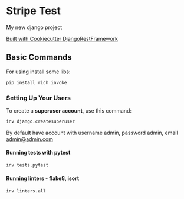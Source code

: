# Stripe Test

My new django project

[Built with Cookiecutter DjangoRestFramework](https://github.com/PC-Nazarka/cookiecutter-django-rest-framework/)

## Basic Commands

For using install some libs:

```bash
pip install rich invoke
```

### Setting Up Your Users
To create a **superuser account**, use this command:

```bash
inv django.createsuperuser
```

By default have account with username admin, password admin, email admin@admin.com

#### Running tests with pytest

```bash
inv tests.pytest
```

#### Running linters - flake8, isort

```bash
inv linters.all
```
